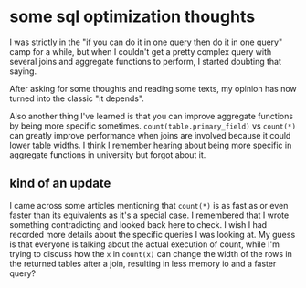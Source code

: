 # some sql optimization thoughts

I was strictly in the "if you can do it in one query then do it in one query"
camp for a while, but when I couldn't get a pretty complex query with several
joins and aggregate functions to perform, I started doubting that saying.

After asking for some thoughts and reading some texts, my opinion has now turned
into the classic "it depends".

Also another thing I've learned is that you can improve aggregate functions by
being more specific sometimes. `count(table.primary_field)` vs `count(*)` can
greatly improve performance when joins are involved because it could lower table
widths. I think I remember hearing about being more specific in aggregate
functions in university but forgot about it.

## kind of an update

I came across some articles mentioning that `count(*)` is as fast as or even
faster than its equivalents as it's a special case. I remembered that I wrote
something contradicting and looked back here to check. I wish I had recorded
more details about the specific queries I was looking at. My guess is that
everyone is talking about the actual execution of count, while I'm trying to
discuss how the `x` in `count(x)` can change the width of the rows in the
returned tables after a join, resulting in less memory io and a faster query?
